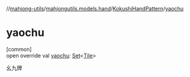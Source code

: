 //[mahjong-utils](../../../index.md)/[mahjongutils.models.hand](../index.md)/[KokushiHandPattern](index.md)/[yaochu](yaochu.md)

# yaochu

[common]\
open override val [yaochu](yaochu.md): [Set](https://kotlinlang.org/api/latest/jvm/stdlib/kotlin-stdlib/kotlin.collections/-set/index.html)&lt;[Tile](../../mahjongutils.models/-tile/index.md)&gt;

幺九牌

